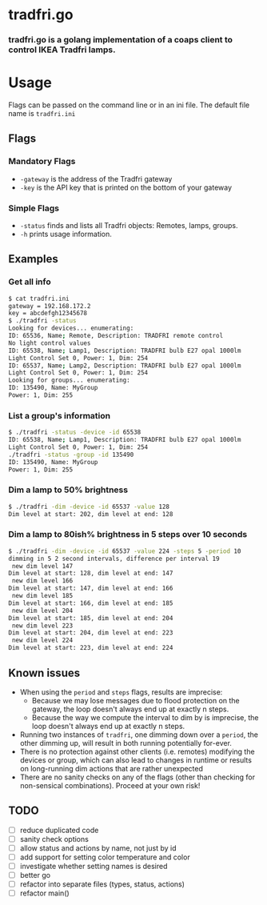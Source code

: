 # tradfri.go 

### tradfri.go is a golang implementation of a coaps client to control IKEA Tradfri lamps.

# Usage

Flags can be passed on the command line or in an ini file. The default file name is `tradfri.ini`

## Flags

### Mandatory Flags

 * `-gateway` is the address of the Tradfri gateway
 * `-key` is the API key that is printed on the bottom of your gateway

### Simple Flags

 * `-status` finds and lists all Tradfri objects: Remotes, lamps, groups.
 * `-h` prints usage information.
 
## Examples

### Get all info

```bash
$ cat tradfri.ini
gateway = 192.168.172.2
key = abcdefgh12345678
$ ./tradfri -status
Looking for devices... enumerating:
ID: 65536, Name; Remote, Description: TRADFRI remote control
No light control values
ID: 65538, Name; Lamp1, Description: TRADFRI bulb E27 opal 1000lm
Light Control Set 0, Power: 1, Dim: 254
ID: 65537, Name; Lamp2, Description: TRADFRI bulb E27 opal 1000lm
Light Control Set 0, Power: 1, Dim: 254
Looking for groups... enumerating:
ID: 135490, Name: MyGroup
Power: 1, Dim: 255
``` 

### List a group's information

```bash
$ ./tradfri -status -device -id 65538
ID: 65538, Name; Lamp1, Description: TRADFRI bulb E27 opal 1000lm
Light Control Set 0, Power: 1, Dim: 254
./tradfri -status -group -id 135490
ID: 135490, Name: MyGroup
Power: 1, Dim: 255
```

### Dim a lamp to 50% brightness

```bash
$ ./tradfri -dim -device -id 65537 -value 128
Dim level at start: 202, dim level at end: 128
```

### Dim a lamp to 80ish% brightness in 5 steps over 10 seconds
```bash
$ ./tradfri -dim -device -id 65537 -value 224 -steps 5 -period 10
dimming in 5 2 second intervals, difference per interval 19
 new dim level 147
Dim level at start: 128, dim level at end: 147
 new dim level 166
Dim level at start: 147, dim level at end: 166
 new dim level 185
Dim level at start: 166, dim level at end: 185
 new dim level 204
Dim level at start: 185, dim level at end: 204
 new dim level 223
Dim level at start: 204, dim level at end: 223
 new dim level 224
Dim level at start: 223, dim level at end: 224
```

## Known issues

 * When using the `period` and `steps` flags, results are imprecise:  
   * Because we may lose messages due to flood protection on the gateway, the
     loop doesn't always end up at exactly n steps.
   * Because the way we compute the interval to dim by is imprecise, the loop
     doesn't always end up at exactly n steps.
 * Running two instances of `tradfri`, one dimming down over a `period`, the
   other dimming up, will result in both running potentially for-ever.
 * There is no protection against other clients (i.e. remotes) modifying the
   devices or group, which can also lead to changes in runtime or results on
   long-running dim actions that are rather unexpected
 * There are no sanity checks on any of the flags (other than checking for
   non-sensical combinations). Proceed at your own risk!

## TODO
 
- [ ] reduce duplicated code
- [ ] sanity check options
- [ ] allow status and actions by name, not just by id
- [ ] add support for setting color temperature and color
- [ ] investigate whether setting names is desired
- [ ] better go
- [ ] refactor into separate files (types, status, actions)
- [ ] refactor main()
